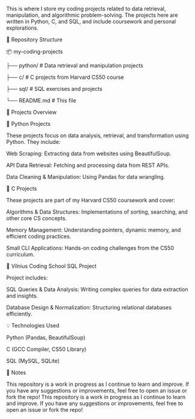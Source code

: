 This is where I store my coding projects related to data retrieval, manipulation, and algorithmic problem-solving. The projects here are written in Python, C, and SQL, and include coursework and personal explorations.

📂 Repository Structure

📦 my-coding-projects

├── python/         # Data retrieval and manipulation projects

├── c/             # C projects from Harvard CS50 course

├── sql/           # SQL exercises and projects

└── README.md      # This file

🚀 Projects Overview

🔹 Python Projects

These projects focus on data analysis, retrieval, and transformation using Python. They include:

Web Scraping: Extracting data from websites using BeautifulSoup.

API Data Retrieval: Fetching and processing data from REST APIs.

Data Cleaning & Manipulation: Using Pandas for data wrangling.

🔹 C Projects

These projects are part of my Harvard CS50 coursework and cover:

Algorithms & Data Structures: Implementations of sorting, searching, and other core CS concepts.

Memory Management: Understanding pointers, dynamic memory, and efficient coding practices.

Small CLI Applications: Hands-on coding challenges from the CS50 curriculum.

🔹 Vilnius Coding School SQL Project

Project includes:

SQL Queries & Data Analysis: Writing complex queries for data extraction and insights.

Database Design & Normalization: Structuring relational databases efficiently.

💡 Technologies Used

Python (Pandas, BeautifulSoup)

C (GCC Compiler, CS50 Library)

SQL (MySQL, SQLite)

📝 Notes

This repository is a work in progress as I continue to learn and improve. If you have any suggestions or improvements, feel free to open an issue or fork the repo!
This repository is a work in progress as I continue to learn and improve. If you have any suggestions or improvements, feel free to open an issue or fork the repo!
